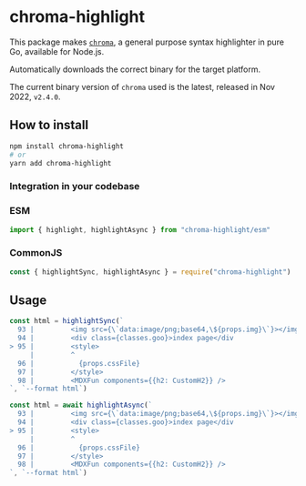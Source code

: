# chroma-highlight

This package makes [`chroma`](https://github.com/alecthomas/chroma), a general purpose syntax highlighter in pure Go, available for Node.js.

Automatically downloads the correct binary for the target platform.

The current binary version of `chroma` used is the latest, released in Nov 2022, `v2.4.0`.

## How to install
```bash
npm install chroma-highlight
# or
yarn add chroma-highlight
```

### Integration in your codebase

### ESM

```ts
import { highlight, highlightAsync } from "chroma-highlight/esm"
```

### CommonJS

```ts
const { highlightSync, highlightAsync } = require("chroma-highlight")
```

## Usage

```ts
const html = highlightSync(`
  93 |         <img src={\`data:image/png;base64,\${props.img}\`}></img>
  94 |         <div class={classes.goo}>index page</div
> 95 |         <style>
     |         ^
  96 |           {props.cssFile}
  97 |         </style>
  98 |         <MDXFun components={{h2: CustomH2}} />
`, `--format html`)

const html = await highlightAsync(`
  93 |         <img src={\`data:image/png;base64,\${props.img}\`}></img>
  94 |         <div class={classes.goo}>index page</div
> 95 |         <style>
     |         ^
  96 |           {props.cssFile}
  97 |         </style>
  98 |         <MDXFun components={{h2: CustomH2}} />
`, `--format html`)
```




